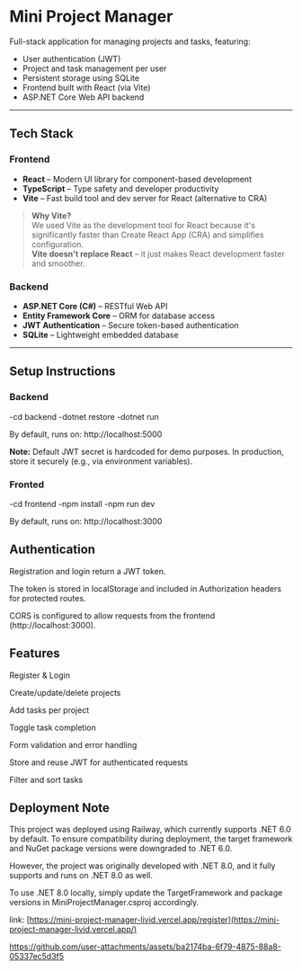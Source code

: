 # Mini Project Manager

Full-stack application for managing projects and tasks, featuring:

- User authentication (JWT)
- Project and task management per user
- Persistent storage using SQLite
- Frontend built with React (via Vite)
- ASP.NET Core Web API backend

---

## Tech Stack

### Frontend
- **React** – Modern UI library for component-based development
- **TypeScript** – Type safety and developer productivity
- **Vite** – Fast build tool and dev server for React (alternative to CRA)

> **Why Vite?**  
> We used Vite as the development tool for React because it's significantly faster than Create React App (CRA) and simplifies configuration.  
> **Vite doesn't replace React** – it just makes React development faster and smoother.

### Backend
- **ASP.NET Core (C#)** – RESTful Web API
- **Entity Framework Core** – ORM for database access
- **JWT Authentication** – Secure token-based authentication
- **SQLite** – Lightweight embedded database

---

## Setup Instructions

### Backend
-cd backend
-dotnet restore
-dotnet run

By default, runs on: http://localhost:5000

**Note:** Default JWT secret is hardcoded for demo purposes. In production, store it securely (e.g., via environment variables).



### Fronted
-cd frontend
-npm install
-npm run dev

By default, runs on: http://localhost:3000

## Authentication

Registration and login return a JWT token.

The token is stored in localStorage and included in Authorization headers for protected routes.

CORS is configured to allow requests from the frontend (http://localhost:3000).



## Features

Register & Login

Create/update/delete projects

Add tasks per project

Toggle task completion

Form validation and error handling

Store and reuse JWT for authenticated requests

Filter and sort tasks


## Deployment Note
This project was deployed using Railway, which currently supports .NET 6.0 by default.
To ensure compatibility during deployment, the target framework and NuGet package versions were downgraded to .NET 6.0.

However, the project was originally developed with .NET 8.0, and it fully supports and runs on .NET 8.0 as well.

To use .NET 8.0 locally, simply update the TargetFramework and package versions in MiniProjectManager.csproj accordingly.

link: [https://mini-project-manager-livid.vercel.app/register](https://mini-project-manager-livid.vercel.app/)


https://github.com/user-attachments/assets/ba2174ba-6f79-4875-88a8-05337ec5d3f5
